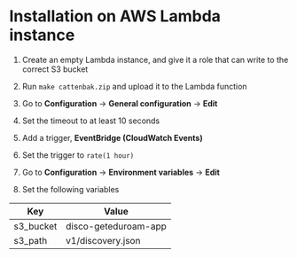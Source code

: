 # Installation on AWS Lambda instance

1. Create an empty Lambda instance, and give it a role that can write to the correct S3 bucket

2. Run `make cattenbak.zip` and upload it to the Lambda function

3. Go to **Configuration** -> **General configuration** -> **Edit**

4. Set the timeout to at least 10 seconds

5. Add a trigger, **EventBridge (CloudWatch Events)**

6. Set the trigger to `rate(1 hour)`

7. Go to **Configuration** -> **Environment variables** -> **Edit**

8. Set the following variables

| Key         | Value                 |
|-------------|-----------------------|
| s3_bucket   | disco-geteduroam-app  |
| s3_path     | v1/discovery.json     |

